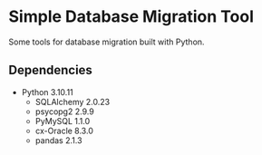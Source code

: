 # Simple Database Migration Tool
Some tools for database migration built with Python.

## Dependencies
- Python 3.10.11
  - SQLAlchemy 2.0.23
  - psycopg2 2.9.9
  - PyMySQL 1.1.0
  - cx-Oracle 8.3.0
  - pandas 2.1.3
